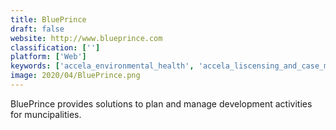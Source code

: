 ```yaml
---
title: BluePrince
draft: false 
website: http://www.blueprince.com
classification: ['']
platform: ['Web']
keywords: ['accela_environmental_health', 'accela_liscensing_and_case_management', 'accela_utility_billing', 'cartegraph', 'cityreporter', 'dynamics_365_business_central', 'eagle', 'emphasys', 'energov', 'fieldlens', 'finishline', 'gradebeam', 'infor_enroute', 'lama_suite', 'lucityam', 'numetric', 'projectdox', 'watersmart', 'wattics', 'e-plancheck', 'iworq']
image: 2020/04/BluePrince.png
---
```

BluePrince provides solutions to plan and manage development activities for muncipalities.